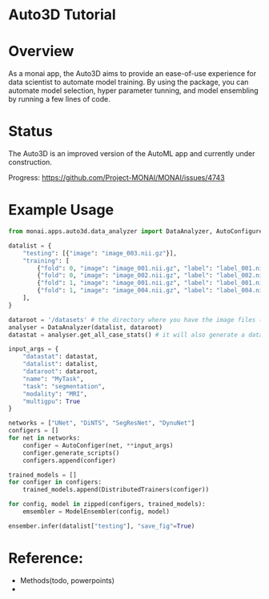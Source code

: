 # Auto3D Tutorial

# Overview

As a monai app, the Auto3D aims to provide an ease-of-use experience for data scientist to automate model training. By using the package, you can automate model selection, hyper parameter tunning, and model ensembling by running a few lines of code. 


# Status
The Auto3D is an improved version of the AutoML app and currently under construction.

Progress:
https://github.com/Project-MONAI/MONAI/issues/4743

# Example Usage

```python
from monai.apps.auto3d.data_analyzer import DataAnalyzer, AutoConfigurer

datalist = {
    "testing": [{"image": "image_003.nii.gz"}],
    "training": [
        {"fold": 0, "image": "image_001.nii.gz", "label": "label_001.nii.gz"},
        {"fold": 0, "image": "image_002.nii.gz", "label": "label_002.nii.gz"},
        {"fold": 1, "image": "image_001.nii.gz", "label": "label_001.nii.gz"},
        {"fold": 1, "image": "image_004.nii.gz", "label": "label_004.nii.gz"},
    ],
}

dataroot = '/datasets' # the directory where you have the image files (in this example we're using nii.gz)
analyser = DataAnalyzer(datalist, dataroot)
datastat = analyser.get_all_case_stats() # it will also generate a data_stats.yaml that saves the stats

input_args = {
    "datastat": datastat,
    "datalist": datalist,
    "dataroot": dataroot,
    "name": "MyTask",
    "task": "segmentation",
    "modality": "MRI",
    "multigpu": True
}

networks = ["UNet", "DiNTS", "SegResNet", "DynuNet"]
configers = []
for net in networks:
    configer = AutoConfiger(net, **input_args)
    configer.generate_scripts()
    configers.append(configer)

trained_models = []
for configer in configers:
    trained_models.append(DistributedTrainers(configer))

for config, model in zipped(configers, trained_models):
    emsembler = ModelEnsembler(config, model)

ensember.infer(datalist["testing"], "save_fig"=True)

```
# Reference:
- Methods(todo, powerpoints)
- 

